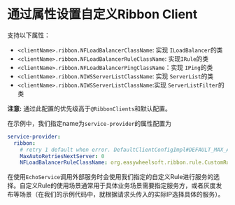 # 通过属性设置自定义Ribbon Client

支持以下属性：

* `<clientName>.ribbon.NFLoadBalancerClassName`: 实现 `ILoadBalancer`的类
* `<clientName>.ribbon.NFLoadBalancerRuleClassName`: 实现`IRule`的类
* `<clientName>.ribbon.NFLoadBalancerPingClassName`：实现 `IPing`的类
* `<clientName>.ribbon.NIWSServerListClassName`: 实现 `ServerList`的类
* `<clientName>.ribbon.NIWSServerListClassName`:实现 `ServerListFilter`的类

**注意:** 通过此配置的优先级高于`@RibbonClients`和默认配置。

在示例中，我们指定name为`service-provider`的属性配置为

```yaml
service-provider:
  ribbon:
    # retry 1 default when error. DefaultClientConfigImpl#DEFAULT_MAX_AUTO_RETRIES_NEXT_SERVER
    MaxAutoRetriesNextServer: 0
    NFLoadBalancerRuleClassName: org.easywheelsoft.ribbon.rule.CustomRule
```

在使用`EchoService`调用外部服务时会使用我们指定的自定义Rule进行服务的选择。自定义Rule的使用场景通常用于具体业务场景需要指定服务方，或者灰度发布等场景（在我们的示例代码中，就根据请求头传入的实际IP选择具体的服务）。